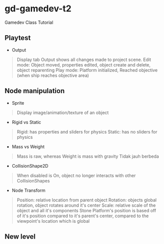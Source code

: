 # gd-gamedev-t2
Gamedev Class Tutorial

## Playtest
- Output
> Display tab Output shows all changes made to project scene. 
> Edit mode: Object moved, properties edited, object create and delete, object reparenting 
> Play mode: Platform initialized, Reached objective (when ship reaches objective area)

## Node manipulation
- Sprite
> Display image/animation/texture of an object

- Rigid vs Static
> Rigid: has properties and sliders for physics
> Static: has no sliders for physics

- Mass vs Weight
> Mass is raw, whereas Weight is mass with gravity
> Tidak jauh berbeda

- CollisionShape2D
> When disabled is On, object no longer interacts with other CollisionShapes

- Node Transform
> Position: relative location from parent object
> Rotation: objects global rotation, object rotates around it's center
> Scale: relative scale of the object and all it's components
> Stone Platform's position is based off of it's position compared to it's parent's center, compared to the viewpoint's location which is global

## New level
